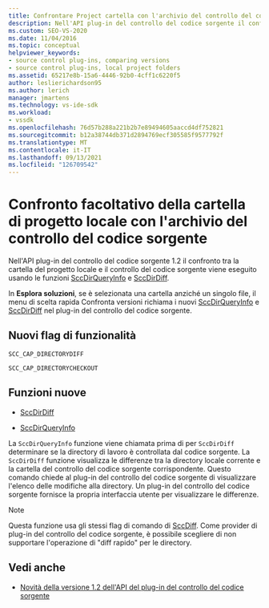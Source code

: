 ```yaml
---
title: Confrontare Project cartella con l'archivio del controllo del codice sorgente | Microsoft Docs
description: Nell'API plug-in del controllo del codice sorgente il confronto tra la cartella del progetto locale e il controllo del codice sorgente viene eseguito usando SccDirQueryInfo e SccDirDiff.
ms.custom: SEO-VS-2020
ms.date: 11/04/2016
ms.topic: conceptual
helpviewer_keywords:
- source control plug-ins, comparing versions
- source control plug-ins, local project folders
ms.assetid: 65217e8b-15a6-4446-92b0-4cff1c6220f5
author: leslierichardson95
ms.author: lerich
manager: jmartens
ms.technology: vs-ide-sdk
ms.workload:
- vssdk
ms.openlocfilehash: 76d57b288a221b2b7e89494605aaccd4df752821
ms.sourcegitcommit: b12a38744db371d2894769ecf305585f9577792f
ms.translationtype: MT
ms.contentlocale: it-IT
ms.lasthandoff: 09/13/2021
ms.locfileid: "126709542"
---
```

# <a name="optional-comparison-of-local-project-folder-to-source-control-store"></a>Confronto facoltativo della cartella di progetto locale con l'archivio del controllo del codice sorgente
Nell'API plug-in del controllo del codice sorgente 1.2 il confronto tra la cartella del progetto locale e il controllo del codice sorgente viene eseguito usando le funzioni [SccDirQueryInfo](../../extensibility/sccdirqueryinfo-function.md) e [SccDirDiff](../../extensibility/sccdirdiff-function.md).

 In **Esplora soluzioni**, se è selezionata una cartella anziché  un singolo file, il menu di scelta rapida Confronta versioni richiama i nuovi [SccDirQueryInfo](../../extensibility/sccdirqueryinfo-function.md) e [SccDirDiff](../../extensibility/sccdirdiff-function.md) nel plug-in del controllo del codice sorgente.

## <a name="new-capability-flags"></a>Nuovi flag di funzionalità
 `SCC_CAP_DIRECTORYDIFF`

 `SCC_CAP_DIRECTORYCHECKOUT`

## <a name="new-functions"></a>Funzioni nuove
- [SccDirDiff](../../extensibility/sccdirdiff-function.md)

- [SccDirQueryInfo](../../extensibility/sccdirqueryinfo-function.md)

 La `SccDirQueryInfo` funzione viene chiamata prima di per `SccDirDiff` determinare se la directory di lavoro è controllata dal codice sorgente. La `SccDirDiff` funzione visualizza le differenze tra la directory locale corrente e la cartella del controllo del codice sorgente corrispondente. Questo comando chiede al plug-in del controllo del codice sorgente di visualizzare l'elenco delle modifiche alla directory. Un plug-in del controllo del codice sorgente fornisce la propria interfaccia utente per visualizzare le differenze.

> [!NOTE]
> Questa funzione usa gli stessi flag di comando di [SccDiff](../../extensibility/sccdiff-function.md). Come provider di plug-in del controllo del codice sorgente, è possibile scegliere di non supportare l'operazione di "diff rapido" per le directory.

## <a name="see-also"></a>Vedi anche
- [Novità della versione 1.2 dell'API del plug-in del controllo del codice sorgente](../../extensibility/internals/what-s-new-in-the-source-control-plug-in-api-version-1-2.md)
